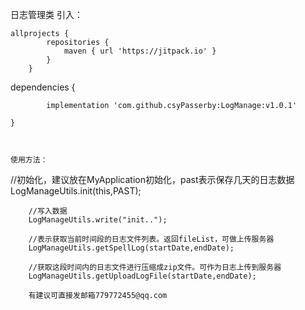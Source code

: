 
  日志管理类
   引入：
   
   
    allprojects {
    		repositories {
    			maven { url 'https://jitpack.io' }
    		}
    	}



   dependencies {
   
   
   	        implementation 'com.github.csyPasserby:LogManage:v1.0.1'
            
   	}



    使用方法：

  //初始化，建议放在MyApplication初始化，past表示保存几天的日志数据
        LogManageUtils.init(this,PAST);

        //写入数据
        LogManageUtils.write("init..");

        //表示获取当前时间段的日志文件列表。返回fileList，可做上传服务器
        LogManageUtils.getSpellLog(startDate,endDate);
        
        //获取这段时间内的日志文件进行压缩成zip文件。可作为日志上传到服务器
        LogManageUtils.getUploadLogFile(startDate,endDate);
        
        有建议可直接发邮箱779772455@qq.com
